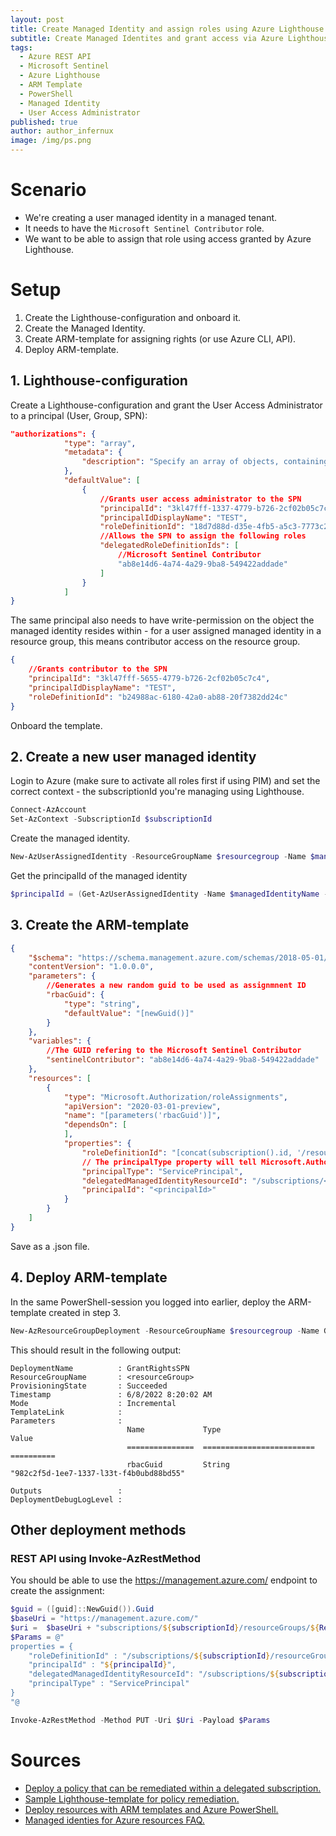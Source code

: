 ```yaml
---
layout: post
title: Create Managed Identity and assign roles using Azure Lighthouse
subtitle: Create Managed Identites and grant access via Azure Lighthouse using User Access Administrator delegation. 
tags:
  - Azure REST API
  - Microsoft Sentinel
  - Azure Lighthouse
  - ARM Template
  - PowerShell
  - Managed Identity
  - User Access Administrator
published: true
author: author_infernux
image: /img/ps.png
---
```


# Scenario

- We're creating a user managed identity in a managed tenant.
- It needs to have the `Microsoft Sentinel Contributor` role.
- We want to be able to assign that role using access granted by Azure Lighthouse.

# Setup

1. Create the Lighthouse-configuration and onboard it.
2. Create the Managed Identity.
3. Create ARM-template for assigning rights (or use Azure CLI, API).
4. Deploy ARM-template.

## 1. Lighthouse-configuration
Create a Lighthouse-configuration and grant the User Access Administrator to a principal (User, Group, SPN):
```json
"authorizations": {
	        "type": "array",
            "metadata": {
                "description": "Specify an array of objects, containing tuples of Azure Active Directory principalId, a Azure roleDefinitionId, and an optional principalIdDisplayName. The roleDefinition specified is granted to the principalId in the provider's Active Directory and the principalIdDisplayName is visible to customers."
            },
            "defaultValue": [
                {
                    //Grants user access administrator to the SPN
                    "principalId": "3kl47fff-1337-4779-b726-2cf02b05c7c4",
                    "principalIdDisplayName": "TEST",
                    "roleDefinitionId": "18d7d88d-d35e-4fb5-a5c3-7773c20a72d9",
                    //Allows the SPN to assign the following roles
                    "delegatedRoleDefinitionIds": [
                        //Microsoft Sentinel Contributor
                        "ab8e14d6-4a74-4a29-9ba8-549422addade"
                    ]
                }
            ]
}
```
The same principal also needs to have write-permission on the object the managed identity resides within - for a user assigned managed identity in a resource group, this means contributor access on the resource group.
```json
{
    //Grants contributor to the SPN
    "principalId": "3kl47fff-5655-4779-b726-2cf02b05c7c4",
    "principalIdDisplayName": "TEST",
    "roleDefinitionId": "b24988ac-6180-42a0-ab88-20f7382dd24c"
}
```
Onboard the template.

## 2. Create a new user managed identity
Login to Azure (make sure to activate all roles first if using PIM) and set the correct context - the subscriptionId you're managing using Lighthouse.
```powershell
Connect-AzAccount
Set-AzContext -SubscriptionId $subscriptionId
```
Create the managed identity.
```powershell
New-AzUserAssignedIdentity -ResourceGroupName $resourcegroup -Name $managedIdentityName -Location $location
```
Get the principalId of the managed identity
```powershell
$principalId = (Get-AzUserAssignedIdentity -Name $managedIdentityName -ResourceGroupName $resourcegroup).PrincipalId
```

## 3. Create the ARM-template

```json
{
    "$schema": "https://schema.management.azure.com/schemas/2018-05-01/subscriptionDeploymentTemplate.json#",
    "contentVersion": "1.0.0.0",
    "parameters": {
        //Generates a new random guid to be used as assignmnent ID
        "rbacGuid": {
            "type": "string",
            "defaultValue": "[newGuid()]"
        } 
    },
    "variables": {
        //The GUID refering to the Microsoft Sentinel Contributor
        "sentinelContributor": "ab8e14d6-4a74-4a29-9ba8-549422addade"
    },
    "resources": [
        {
            "type": "Microsoft.Authorization/roleAssignments",
            "apiVersion": "2020-03-01-preview",
            "name": "[parameters('rbacGuid')]",
            "dependsOn": [
            ],
            "properties": {
                "roleDefinitionId": "[concat(subscription().id, '/resourceGroups/<resourceGroup>/providers/Microsoft.Authorization/roleDefinitions/', variables('sentinelContributor'))]",
                // The principalType property will tell Microsoft.Authorization not to perform the check for existence on your principal ID during roleAssignment creation
                "principalType": "ServicePrincipal",
                "delegatedManagedIdentityResourceId": "/subscriptions/<subscriptionId>/resourceGroups/<resourceGroup>/providers/Microsoft.ManagedIdentity/userAssignedIdentities/<managedIdentityName>",
                "principalId": "<principalId>"
            }
        }
    ]
}
```
Save as a .json file.

## 4. Deploy ARM-template

In the same PowerShell-session you logged into earlier, deploy the ARM-template created in step 3.
```powershell
New-AzResourceGroupDeployment -ResourceGroupName $resourcegroup -Name GrantRightsSPN -TemplateFile "RoleAssignment.json"
```

This should result in the following output:
```
DeploymentName          : GrantRightsSPN
ResourceGroupName       : <resourceGroup>
ProvisioningState       : Succeeded
Timestamp               : 6/8/2022 8:20:02 AM
Mode                    : Incremental
TemplateLink            :
Parameters              :
                          Name             Type                       Value
                          ===============  =========================  ==========
                          rbacGuid         String                     "982c2f5d-1ee7-1337-l33t-f4b0ubd88bd55"

Outputs                 :
DeploymentDebugLogLevel :
```

## Other deployment methods

### REST API using Invoke-AzRestMethod

You should be able to use the https://management.azure.com/ endpoint to create the assignment:
```powershell
$guid = ([guid]::NewGuid()).Guid
$baseUri = "https://management.azure.com/"
$uri =  $baseUri + "subscriptions/${subscriptionId}/resourceGroups/${ResourceGroup}/providers/Microsoft.Authorization/roleAssignments/${guid}?api-version=2020-04-01-preview"
$Params = @"
properties = {
    "roleDefinitionId" : "/subscriptions/${subscriptionId}/resourceGroups/${ResourceGroup}/providers/Microsoft.Authorization/roleDefinitions/${roleDefinitionId}",
    "principalId" : "${principalId}",
    "delegatedManagedIdentityResourceId": "/subscriptions/${subscriptionId}/resourceGroups/${ResourceGroup}/providers/Microsoft.ManagedIdentity/userAssignedIdentities/${managedIdentityName}",
    "principalType" : "ServicePrincipal"
}
"@

Invoke-AzRestMethod -Method PUT -Uri $Uri -Payload $Params
```

# Sources
- [Deploy a policy that can be remediated within a delegated subscription.](https://docs.microsoft.com/en-us/azure/lighthouse/how-to/deploy-policy-remediation#create-a-user-who-can-assign-roles-to-a-managed-identity-in-the-customer-tenant)
- [Sample Lighthouse-template for policy remediation.](https://github.com/Azure/Azure-Lighthouse-samples/blob/master/templates/policy-add-or-replace-tag/addOrReplaceTag.json)
- [Deploy resources with ARM templates and Azure PowerShell.](https://docs.microsoft.com/en-us/azure/azure-resource-manager/templates/deploy-powershell#deployment-scope)
- [Managed identies for Azure resources FAQ.](https://docs.microsoft.com/en-us/azure/active-directory/managed-identities-azure-resources/managed-identities-faq)
